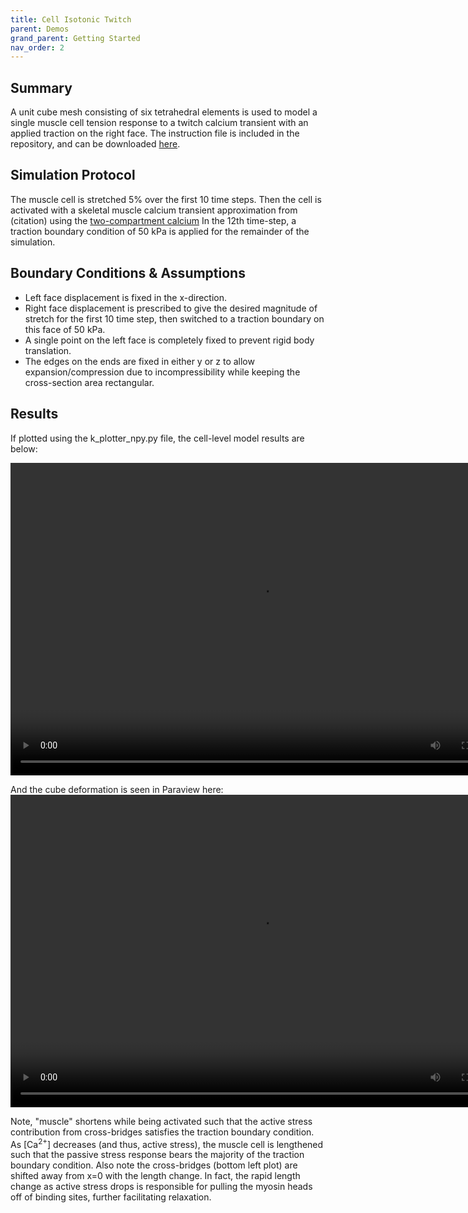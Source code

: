 ```yaml
---
title: Cell Isotonic Twitch
parent: Demos
grand_parent: Getting Started
nav_order: 2
---
```


Summary
-------
A unit cube mesh consisting of six tetrahedral elements is used to model a single muscle cell tension response to a twitch calcium transient with an applied traction on the right face. The instruction file is included in the repository, and can be downloaded <a href="https://github.com/MMoTH/FEniCS-Myosim/blob/master/demos/cell_isotonic_demo/cell_traction_ramp_hold_demo.json">here</a>.

Simulation Protocol
-------------------
The muscle cell is stretched 5% over the first 10 time steps. Then the cell is activated with a skeletal muscle calcium transient approximation from (citation) using the [two-compartment calcium](../../../model_formulations/calcium_models/two_compartment_model/two_compartment_model.md) In the 12th time-step, a traction boundary condition of 50 kPa is applied for the remainder of the simulation.

Boundary Conditions & Assumptions
---------------------------------
- Left face displacement is fixed in the x-direction.
- Right face displacement is prescribed to give the desired magnitude of stretch for the first 10 time step, then switched to a traction boundary on this face of 50 kPa.
- A single point on the left face is completely fixed to prevent rigid body translation.
- The edges on the ends are fixed in either y or z to allow expansion/compression due to incompressibility while keeping the cross-section area rectangular.

Results
-------------------
If plotted using the k_plotter_npy.py file, the cell-level model results are below:

<video width="800" height="500" controls>
  <source src="cube_deformation_isotonic_twitch.m4v" type="video/mp4">
</video>

And the cube deformation is seen in Paraview here:
<video width="800" height="500" controls>
  <source src="cube_deformation_isotonic_twitch_paraview.m4v" type="video/mp4">
</video>

Note, "muscle" shortens while being activated such that the active stress contribution from cross-bridges satisfies the traction boundary condition. As [Ca<sup>2+</sup>] decreases (and thus, active stress), the muscle cell is lengthened such that the passive stress response bears the majority of the traction boundary condition. Also note the cross-bridges (bottom left plot) are shifted away from x=0 with the length change. In fact, the rapid length change as active stress drops is responsible for pulling the myosin heads off of binding sites, further facilitating relaxation.
